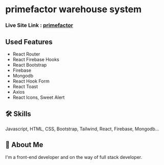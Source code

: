 # primefactor warehouse system

### Live Site Link : [primefactor](https://primefactor-8a8c8.web.app/)

## Used Features

- React Router
- React Firebase Hooks
- React Bootstrap
- Firebase
- Mongodb
- React Hook Form
- React Toast
- Axios
- React Icons, Sweet Alert

## 🛠 Skills
Javascript, HTML, CSS, Bootstrap, Tailwind, React, Firebase, Mongodb...

## 🚀 About Me
I'm a front-end developer and on the way of full stack developer. 

